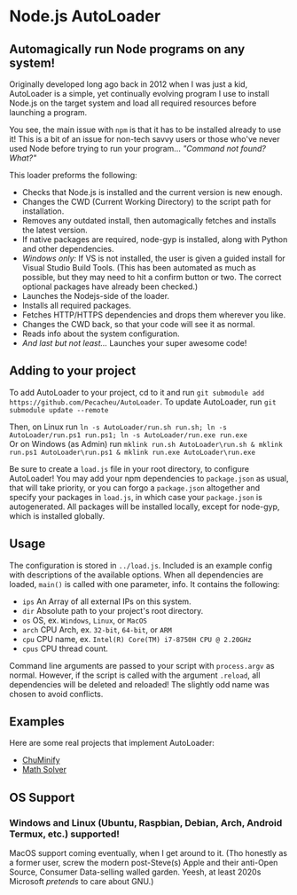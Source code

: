 # Node.js AutoLoader
## Automagically run Node programs on any system!

Originally developed long ago back in 2012 when I was just a kid, AutoLoader is a simple, yet continually evolving program I use to install Node.js on the target system and load all required resources before launching a program.

You see, the main issue with `npm` is that it has to be installed already to use it! This is a bit of an issue for non-tech savvy users or those who've never used Node before trying to run your program... *"Command not found? What?"*

This loader preforms the following:
- Checks that Node.js is installed and the current version is new enough.
- Changes the CWD (Current Working Directory) to the script path for installation.
- Removes any outdated install, then automagically fetches and installs the latest version.
- If native packages are required, node-gyp is installed, along with Python and other dependencies.
- *Windows only:* If VS is not installed, the user is given a guided install for Visual Studio Build Tools. (This has been automated as much as possible, but they may need to hit a confirm button or two. The correct optional packages have already been checked.)
- Launches the Nodejs-side of the loader.
- Installs all required packages.
- Fetches HTTP/HTTPS dependencies and drops them wherever you like.
- Changes the CWD back, so that your code will see it as normal.
- Reads info about the system configuration.
- *And last but not least...* Launches your super awesome code!

## Adding to your project

To add AutoLoader to your project, cd to it and run `git submodule add https://github.com/Pecacheu/AutoLoader`. To update AutoLoader, run `git submodule update --remote`

Then, on Linux run `ln -s AutoLoader/run.sh run.sh; ln -s AutoLoader/run.ps1 run.ps1; ln -s AutoLoader/run.exe run.exe`\
Or on Windows (as Admin) run `mklink run.sh AutoLoader\run.sh & mklink run.ps1 AutoLoader\run.ps1 & mklink run.exe AutoLoader\run.exe`

Be sure to create a `load.js` file in your root directory, to configure AutoLoader! You may add your npm dependencies to `package.json` as usual, that will take priority, or you can forgo a `package.json` altogether and specify your packages in `load.js`, in which case your `package.json` is autogenerated. All packages will be installed locally, except for node-gyp, which is installed globally.

## Usage

The configuration is stored in `../load.js`. Included is an example config with descriptions of the available options. When all dependencies are loaded, `main()` is called with one parameter, info. It contains the following:

- `ips` An Array of all external IPs on this system.
- `dir` Absolute path to your project's root directory.
- `os` OS, ex. `Windows`, `Linux`, or `MacOS`
- `arch` CPU Arch, ex. `32-bit`, `64-bit`, or `ARM`
- `cpu` CPU name, ex. `Intel(R) Core(TM) i7-8750H CPU @ 2.20GHz`
- `cpus` CPU thread count.

Command line arguments are passed to your script with `process.argv` as normal. However, if the script is called with the argument `.reload`, all dependencies will be deleted and reloaded! The slightly odd name was chosen to avoid conflicts.

## Examples

Here are some real projects that implement AutoLoader:

- [ChuMinify](https://github.com/Pecacheu/Minifier)
- [Math Solver](https://github.com/Pecacheu/Solver)

## OS Support

### Windows and Linux (Ubuntu, Raspbian, Debian, Arch, Android Termux, etc.) supported!

MacOS support coming eventually, when I get around to it. (Tho honestly as a former user, screw the modern post-Steve(s) Apple and their anti-Open Source, Consumer Data-selling walled garden. Yeesh, at least 2020s Microsoft *pretends* to care about GNU.)
